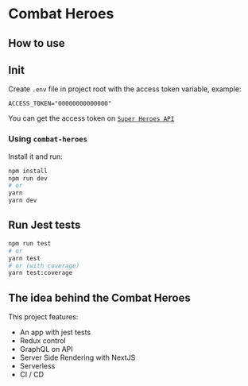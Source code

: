 # Combat Heroes

## How to use

## Init

Create `.env` file in project root with the access token variable, example:

```
ACCESS_TOKEN="00000000000000"
```

You can get the access token on  [`Super Heroes API`](https://superheroapi.com/)

### Using `combat-heroes`

Install it and run:

```bash
npm install
npm run dev
# or
yarn
yarn dev
```

## Run Jest tests

```bash
npm run test
# or
yarn test
# or (with coverage)
yarn test:coverage
```

## The idea behind the Combat Heroes

This project features:

- An app with jest tests
- Redux control
- GraphQL on API
- Server Side Rendering with NextJS
- Serverless
- CI / CD
